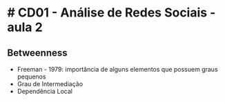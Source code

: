# # CD01 - Análise de Redes Sociais - aula 2

## Betweenness
- Freeman - 1979: importância de alguns elementos que possuem graus pequenos
- Grau de Intermediação
- Dependência Local

